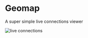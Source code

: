 Geomap
======
A super simple live connections viewer

![live connections](http://i.imgur.com/RgQHUTZ.jpg)
